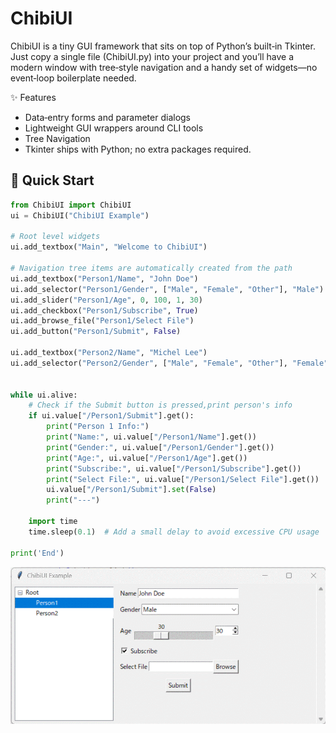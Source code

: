 # ChibiUI

ChibiUI is a tiny GUI framework that sits on top of Python’s built‑in Tkinter. Just copy a single file (ChibiUI.py) into your project and you’ll have a modern window with tree‑style navigation and a handy set of widgets—no event‑loop boilerplate needed.

✨ Features
- Data‑entry forms and parameter dialogs
- Lightweight GUI wrappers around CLI tools
- Tree Navigation
- Tkinter ships with Python; no extra packages required.


## 🚀 Quick Start
~~~ python
from ChibiUI import ChibiUI
ui = ChibiUI("ChibiUI Example")

# Root level widgets
ui.add_textbox("Main", "Welcome to ChibiUI")

# Navigation tree items are automatically created from the path
ui.add_textbox("Person1/Name", "John Doe")
ui.add_selector("Person1/Gender", ["Male", "Female", "Other"], "Male")
ui.add_slider("Person1/Age", 0, 100, 1, 30)
ui.add_checkbox("Person1/Subscribe", True)
ui.add_browse_file("Person1/Select File")
ui.add_button("Person1/Submit", False)

ui.add_textbox("Person2/Name", "Michel Lee")
ui.add_selector("Person2/Gender", ["Male", "Female", "Other"], "Female")


while ui.alive:
    # Check if the Submit button is pressed,print person's info
    if ui.value["/Person1/Submit"].get():
        print("Person 1 Info:")
        print("Name:", ui.value["/Person1/Name"].get())
        print("Gender:", ui.value["/Person1/Gender"].get())
        print("Age:", ui.value["/Person1/Age"].get())
        print("Subscribe:", ui.value["/Person1/Subscribe"].get())
        print("Select File:", ui.value["/Person1/Select File"].get())
        ui.value["/Person1/Submit"].set(False)
        print("---")

    import time
    time.sleep(0.1)  # Add a small delay to avoid excessive CPU usage

print('End')
~~~ 
![ChibiUI](ChibiUI.gif)
